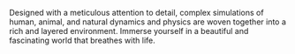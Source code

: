 Designed with a meticulous attention to detail, complex simulations of human, animal, and natural dynamics and physics are woven together into a rich and layered environment.  Immerse yourself in a beautiful and fascinating world that breathes with life.